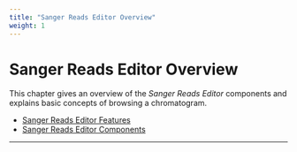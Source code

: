 ```yaml
---
title: "Sanger Reads Editor Overview"
weight: 1
---
```



# Sanger Reads Editor Overview

This chapter gives an overview of the _Sanger Reads Editor_ components and explains basic concepts of browsing a chromatogram.

*   [Sanger Reads Editor Features](sanger-reads-editor-features.md)
*   [Sanger Reads Editor Components](sanger-reads-editor-components.md)


---------------------------------------------------------------------------------------------------------------------------------------------------------------------
